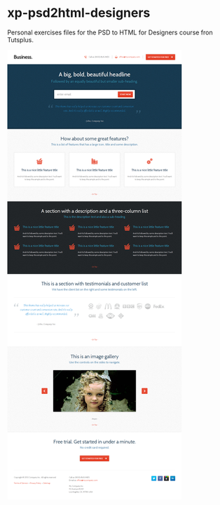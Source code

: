 xp-psd2html-designers
=====================
Personal exercises files for the PSD to HTML for Designers course fron Tutsplus.

![Screenshot](screenshot.png)
